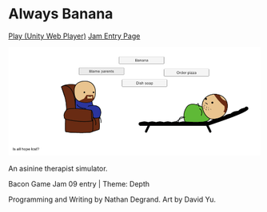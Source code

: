 Always Banana
=============

[Play (Unity Web Player)](http://degrand1.github.io/Always-Banana/Builds/Builds.html)
[Jam Entry Page](https://bacongamejam.org/jams/bacongamejam-09/366/)

![Quality dialog](./Screenshots/BlameParents.png)

An asinine therapist simulator.

Bacon Game Jam 09 entry | Theme: Depth

Programming and Writing by Nathan Degrand. Art by David Yu.
